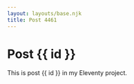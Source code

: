 ```yaml
---
layout: layouts/base.njk
title: Post 4461
---
```


# Post {{ id }}

This is post {{ id }} in my Eleventy project.
